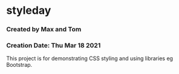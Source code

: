 # styleday

### Created by Max and Tom
### Creation Date: Thu Mar 18 2021

This project is for demonstrating CSS styling and using libraries eg Bootstrap.


